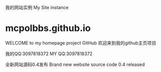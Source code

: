 我的网站实例
My Site instance
# mcpolbbs.github.io

WELCOME to my homepage project GitHub
欢迎来到我的github主页项目

我的QQ:3097818372
MY QQ:3097818372

全新网站源码0.4发布
Brand new website source code 0.4 released

